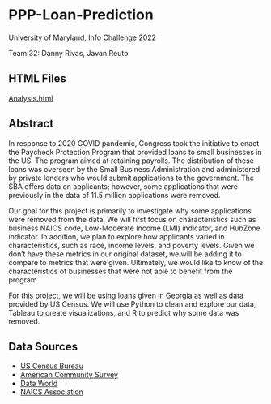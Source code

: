 # PPP-Loan-Prediction
University of Maryland, Info Challenge 2022

Team 32: Danny Rivas, Javan Reuto
## HTML Files
[Analysis.html](https://htmlpreview.github.io/?https://github.com/danny-rivas/PPP-Loan-Prediction/blob/0e5753974908d202d2dfcc2d9e0c16c6ae0b12cd/IC22032_PPPGA_02_Analysis-4.html)

## Abstract

In response to 2020 COVID pandemic, Congress took the initiative to enact the Paycheck Protection Program that provided loans to small businesses in the US. The program aimed at retaining payrolls. The distribution of these loans was overseen by the Small Business Administration and administered by private lenders who would submit applications to the government. The SBA offers data on applicants; however, some applications that were previously in the data of 11.5 million applications were removed.

Our goal for this project is primarily to investigate why some applications were removed from the data. We will first focus on characteristics such as business NAICS code, Low-Moderate Income (LMI) indicator, and HubZone indicator. In addition, we plan to explore how applicants varied in characteristics, such as race, income levels, and poverty levels. Given we don’t have these metrics in our original dataset, we will be adding it to compare to metrics that were given. Ultimately, we would like to know of the characteristics of businesses that were not able to benefit from the program.

For this project, we will be using loans given in Georgia as well as data provided by US Census. We will use Python to clean and explore our data, Tableau to create visualizations, and R to predict why some data was removed.

## Data Sources
* [US Census Bureau](https://data.census.gov/cedsci/all?q=georgia)
* [American Community Survey](https://data.census.gov/cedsci/all?q=georgia)
* [Data World](https://data.world/sasha/2017-2022-sic-to-naics-crosswalk/workspace/file?filename=2017-2022+SIC+to+NAICS+crosswalk.csv)
* [NAICS Association](https://www.naics.com)
